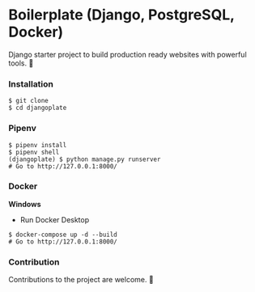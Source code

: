# Boilerplate (Django, PostgreSQL, Docker)
Django starter project to build production ready websites with powerful tools. :muscle:

### Installation
```shell
$ git clone 
$ cd djangoplate
```

### Pipenv
```shell
$ pipenv install
$ pipenv shell
(djangoplate) $ python manage.py runserver
# Go to http://127.0.0.1:8000/
```

### Docker
**Windows**
* Run Docker Desktop
```shell
$ docker-compose up -d --build
# Go to http://127.0.0.1:8000/
```

### Contribution
Contributions to the project are welcome. :star2: